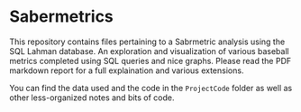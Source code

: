 # Sabermetrics

This repository contains files pertaining to a Sabrmetric analysis using the SQL Lahman database. An exploration and visualization of various baseball metrics completed using SQL queries and nice graphs. Please read the PDF markdown report for a full explaination and various extensions.

You can find the data used and the code in the `ProjectCode` folder as well as other less-organized notes and bits of code.
